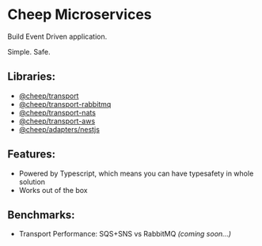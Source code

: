 # Cheep Microservices

Build Event Driven application.

Simple. Safe.

## Libraries:

- [@cheep/transport](libs/transport/core/README.md)
- [@cheep/transport-rabbitmq](libs/transport/rabbitmq/README.md)
- [@cheep/transport-nats](libs/transport/nats/README.md)
- [@cheep/transport-aws](libs/transport/aws/README.md)
- [@cheep/adapters/nestjs](libs/adapters/nestjs/README.md)

## Features:

- Powered by Typescript, which means you can have typesafety in whole solution
- Works out of the box

## Benchmarks:

- Transport Performance: SQS+SNS vs RabbitMQ _(coming soon...)_
